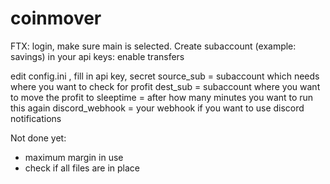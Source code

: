 # coinmover
FTX:
login, make sure main is selected. 
Create subaccount (example: savings)
in your api keys: enable transfers

edit config.ini , fill in api key, secret 
source_sub = subaccount which needs where you want to check for profit
dest_sub = subaccount where you want to move the profit to
sleeptime = after how many minutes you want to run this again
discord_webhook = your webhook if you want to use discord notifications

Not done yet:
* maximum margin in use 
* check if all files are in place
